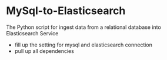 # MySql-to-Elasticsearch
The Python script for ingest data from a relational database into Elasticsearch Service

- fill up the setting for mysql and elasticsearch connection
- pull up all dependencies
